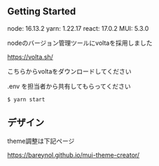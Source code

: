 ## Getting Started

node: 16.13.2
yarn: 1.22.17
react: 17.0.2
MUI: 5.3.0


nodeのバージョン管理ツールにvoltaを採用しました

https://volta.sh/

こちらからvoltaをダウンロードしてください


.env を担当者から共有してもらってください

```
$ yarn start
```

## デザイン

theme調整は下記ページ

https://bareynol.github.io/mui-theme-creator/